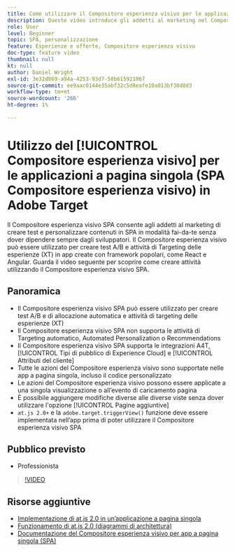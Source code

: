 ```yaml
---
title: Come utilizzare il Compositore esperienza visivo per le applicazioni a pagina singola (SPA Compositore esperienza visivo)
description: Questo video introduce gli addetti al marketing nel Compositore esperienza visivo di Adobe Target per le applicazioni a pagina singola (SPA VEC). Guarda questo video per scoprire come creare attività utilizzando il Compositore esperienza visivo SPA.
role: User
level: Beginner
topic: SPA, personalizzazione
feature: Esperienze e offerte, Compositore esperienza visivo
doc-type: feature video
thumbnail: null
kt: null
author: Daniel Wright
exl-id: 3e32d869-a94a-4253-93d7-58b615921067
source-git-commit: ee9aac0144e35abf32c5d8eafe10a013bf30d8d3
workflow-type: tm+mt
source-wordcount: '266'
ht-degree: 1%

---
```


# Utilizzo del [!UICONTROL Compositore esperienza visivo] per le applicazioni a pagina singola (SPA Compositore esperienza visivo) in Adobe Target

Il Compositore esperienza visivo SPA consente agli addetti al marketing di creare test e personalizzare contenuti in SPA in modalità fai-da-te senza dover dipendere sempre dagli sviluppatori. Il Compositore esperienza visivo può essere utilizzato per creare test A/B e attività di Targeting delle esperienze (XT) in app create con framework popolari, come React e Angular. Guarda il video seguente per scoprire come creare attività utilizzando il Compositore esperienza visivo SPA.

## Panoramica

* Il Compositore esperienza visivo SPA può essere utilizzato per creare test A/B e di allocazione automatica e attività di targeting delle esperienze (XT)
* Il Compositore esperienza visivo SPA non supporta le attività di Targeting automatico, Automated Personalization o Recommendations
* Il Compositore esperienza visivo SPA supporta le integrazioni A4T, [!UICONTROL Tipi di pubblico di Experience Cloud] e [!UICONTROL Attributi del cliente]
* Tutte le azioni del Compositore esperienza visivo sono supportate nelle app a pagina singola, incluso il codice personalizzato
* Le azioni del Compositore esperienza visivo possono essere applicate a una singola visualizzazione o all’evento di caricamento pagina
* È possibile aggiungere modifiche diverse alle diverse viste senza dover utilizzare l&#39;opzione [!UICONTROL Pagine aggiuntive]
* `at.js 2.0+` e la  `adobe.target.triggerView()` funzione deve essere implementata nell’app prima di poter utilizzare il Compositore esperienza visivo SPA

## Pubblico previsto

* Professionista

>[!VIDEO](https://video.tv.adobe.com/v/26249?quality=12)


## Risorse aggiuntive

* [Implementazione di at.js 2.0 in un’applicazione a pagina singola](../implementation/implement-atjs-20-in-a-single-page-application.md)
* [Funzionamento di at.js 2.0 (diagrammi di architettura)](../implementation/understanding-how-atjs-20-works.md)
* [Documentazione del Compositore esperienza visivo per app a pagina singola (SPA)](https://docs.adobe.com/help/en/target/using/experiences/spa-visual-experience-composer.html)
